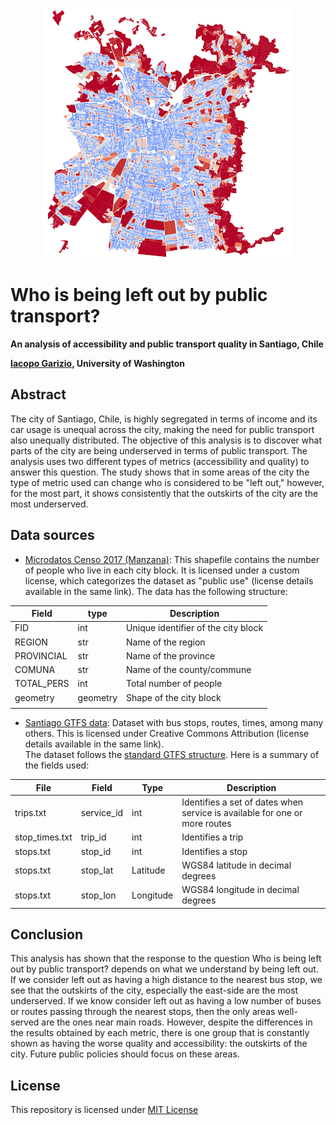 <p align="center">
  <img src="./images/mean_distance_small.png" />
</p>

# Who is being left out by public transport?
**An analysis of accessibility and public transport quality in Santiago, Chile**  

**[Iacopo Garizio](https://iacopogarizio.com), University of Washington**

## Abstract  
The city of Santiago, Chile, is highly segregated in terms of income and its
car usage is unequal across the city, making the need for public transport also
unequally distributed. The objective of this analysis is to discover what parts
of the city are being underserved in terms of public transport. The analysis
uses two different types of metrics (accessibility and quality) to answer this
question. The study shows that in some areas of the city the type of metric 
used can change who is considered to be "left out," however, for the most part,
it shows consistently that the outskirts of the city are the most underserved.

## Data sources
- [Microdatos Censo 2017 (Manzana)](https://geoine-ine-chile.opendata.arcgis.com/datasets/54e0c40680054efaabeb9d53b09e1e7a_0):
  This shapefile contains the number of people who live in each city block. It is licensed under a custom license, which categorizes the dataset as "public use" (license details available in the same link). 
  The data has the following structure:
    
| Field      | type     | Description                         |
|------------|----------|-------------------------------------|
| FID        | int      | Unique identifier of the city block |
| REGION     | str      | Name of the region                  |
| PROVINCIAL | str      | Name of the province                |
| COMUNA     | str      | Name of the county/commune          |
| TOTAL_PERS | int      | Total number of people              |
| geometry   | geometry | Shape of the city block             |
|            |          |                                     |

- [Santiago GTFS data](https://datos.gob.cl/dataset/33245): Dataset with bus stops, routes, times, among many others. This is licensed under Creative Commons Attribution (license details available in the same link).  
    The dataset follows the [standard GTFS structure](https://developers.google.com/transit/gtfs). Here is a summary of the fields used:
    
| File           | Field      | Type      | Description                                                                 |
|----------------|------------|-----------|-----------------------------------------------------------------------------|
| trips.txt      | service_id | int       | Identifies a set of dates when service is available for one or more routes  |
| stop_times.txt | trip_id    | int       | Identifies a trip                                                           |
| stops.txt      | stop_id    | int       | Identifies a stop                                                           |
| stops.txt      | stop_lat   | Latitude  | WGS84 latitude in decimal degrees                                           |
| stops.txt      | stop_lon   | Longitude | WGS84 longitude in decimal degrees                                          |

## Conclusion
This analysis has shown that the response to the question Who is being left out by public transport? depends on what we understand by being left out. If we consider left out as having a high distance to the nearest bus stop, we see that the outskirts of the city, especially the east-side are the most underserved. If we know consider left out as having a low number of buses or routes passing through the nearest stops, then the only areas well-served are the ones near main roads.
However, despite the differences in the results obtained by each metric, there is one group that is constantly shown as having the worse quality and accessibility: the outskirts of the city. Future public policies should focus on these areas.

## License
This repository is licensed under [MIT License](LICENSE)
